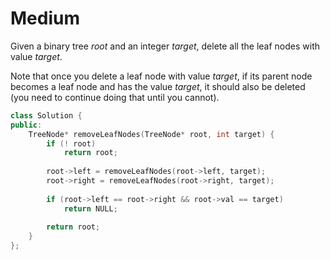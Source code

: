 # Medium

Given a binary tree $root$ and an integer $target$, delete all the leaf nodes with value $target$.

Note that once you delete a leaf node with value $target$, if its parent node becomes a leaf node and has the value $target$, it should also be deleted (you need to continue doing that until you cannot).

```cpp
class Solution {
public:
    TreeNode* removeLeafNodes(TreeNode* root, int target) {
        if (! root)
            return root;
        
        root->left = removeLeafNodes(root->left, target);
        root->right = removeLeafNodes(root->right, target);
        
        if (root->left == root->right && root->val == target)
            return NULL;
        
        return root;
    }
};
```
